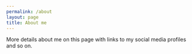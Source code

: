 ```yaml
---
permalink: /about
layout: page
title: About me
---
```


More details about me on this page with links to my social media profiles and so on.

